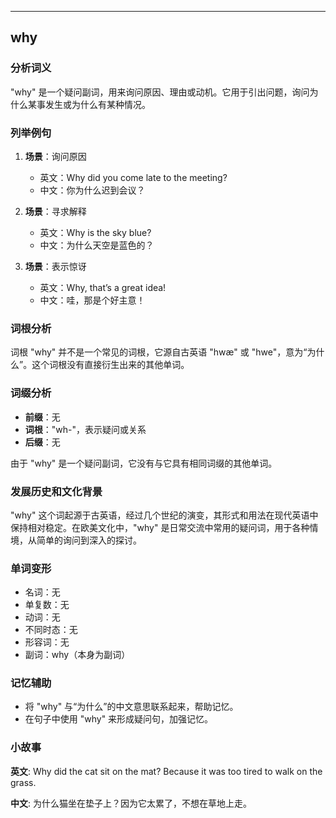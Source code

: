 
---------------
## why
### 分析词义
"why" 是一个疑问副词，用来询问原因、理由或动机。它用于引出问题，询问为什么某事发生或为什么有某种情况。

### 列举例句
1. **场景**：询问原因
   - 英文：Why did you come late to the meeting?
   - 中文：你为什么迟到会议？

2. **场景**：寻求解释
   - 英文：Why is the sky blue?
   - 中文：为什么天空是蓝色的？

3. **场景**：表示惊讶
   - 英文：Why, that’s a great idea!
   - 中文：哇，那是个好主意！

### 词根分析
词根 "why" 并不是一个常见的词根，它源自古英语 "hwæ" 或 "hwe"，意为“为什么”。这个词根没有直接衍生出来的其他单词。

### 词缀分析
- **前缀**：无
- **词根**："wh-"，表示疑问或关系
- **后缀**：无

由于 "why" 是一个疑问副词，它没有与它具有相同词缀的其他单词。

### 发展历史和文化背景
"why" 这个词起源于古英语，经过几个世纪的演变，其形式和用法在现代英语中保持相对稳定。在欧美文化中，"why" 是日常交流中常用的疑问词，用于各种情境，从简单的询问到深入的探讨。

### 单词变形
- 名词：无
- 单复数：无
- 动词：无
- 不同时态：无
- 形容词：无
- 副词：why（本身为副词）

### 记忆辅助
- 将 "why" 与“为什么”的中文意思联系起来，帮助记忆。
- 在句子中使用 "why" 来形成疑问句，加强记忆。

### 小故事
**英文**:
Why did the cat sit on the mat? Because it was too tired to walk on the grass.

**中文**:
为什么猫坐在垫子上？因为它太累了，不想在草地上走。

